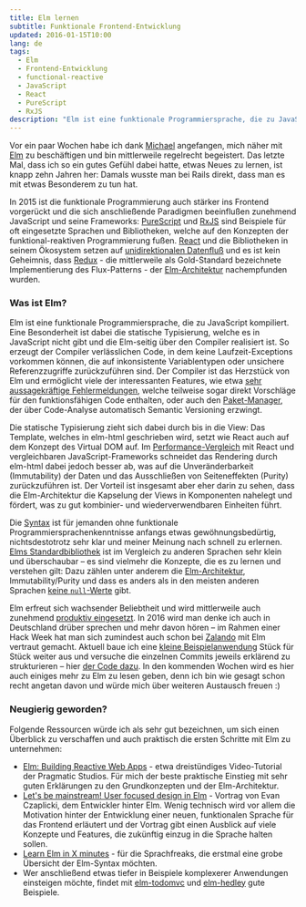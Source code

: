 ```yaml
---
title: Elm lernen
subtitle: Funktionale Frontend-Entwicklung
updated: 2016-01-15T10:00
lang: de
tags:
  - Elm
  - Frontend-Entwicklung
  - functional-reactive
  - JavaScript
  - React
  - PureScript
  - RxJS
description: "Elm ist eine funktionale Programmiersprache, die zu JavaScript kompiliert. Eine Besonderheit ist dabei die statische Typisierung, welche es in JavaScript nicht gibt und die Elm-seitig über den Compiler realisiert ist."
---
```

Vor ein paar Wochen habe ich dank [Michael](https://twitter.com/naltatis) angefangen, mich näher mit [Elm](http://elm-lang.org) zu beschäftigen und bin mittlerweile regelrecht begeistert. Das letzte Mal, dass ich so ein gutes Gefühl dabei hatte, etwas Neues zu lernen, ist knapp zehn Jahren her: Damals wusste man bei Rails direkt, dass man es mit etwas Besonderem zu tun hat.

<!-- more -->

In 2015 ist die funktionale Programmierung auch stärker ins Frontend vorgerückt und die sich anschließende Paradigmen beeinflußen zunehmend JavaScript und seine Frameworks: [PureScript](http://www.purescript.org/) und [RxJS](https://github.com/ReactiveX/RxJS) sind Beispiele für oft eingesetzte Sprachen und Bibliotheken, welche auf den Konzepten der funktional-reaktiven Programmierung fußen. [React](https://facebook.github.io/react/) und die Bibliotheken in seinem Ökosystem setzen auf [unidirektionalen Datenfluß](http://staltz.com/unidirectional-user-interface-architectures.html) und es ist kein Geheimnis, dass [Redux](http://redux.js.org/) - die mittlerweile als Gold-Standard bezeichnete Implementierung des Flux-Patterns - der [Elm-Architektur](https://gist.github.com/evancz/2b2ba366cae1887fe621) nachempfunden wurden.

### Was ist Elm?

Elm ist eine funktionale Programmiersprache, die zu JavaScript kompiliert. Eine Besonderheit ist dabei die statische Typisierung, welche es in JavaScript nicht gibt und die Elm-seitig über den Compiler realisiert ist. So erzeugt der Compiler verlässlichen Code, in dem keine Laufzeit-Exceptions vorkommen können, die auf inkonsistente Variablentypen oder unsichere Referenzzugriffe zurückzuführen sind. Der Compiler ist das Herzstück von Elm und ermöglicht viele der interessanten Features, wie etwa [sehr aussagekräftige Fehlermeldungen](http://elm-lang.org/blog/compiler-errors-for-humans), welche teilweise sogar direkt Vorschläge für den funktionsfähigen Code enthalten, oder auch den [Paket-Manager](http://elm-lang.org/blog/announce/package-manager), der über Code-Analyse automatisch Semantic Versioning erzwingt.

Die statische Typisierung zieht sich dabei durch bis in die View: Das Template, welches in elm-html geschrieben wird, setzt wie React auch auf dem Konzept des Virtual DOM auf. Im [Performance-Vergleich](http://elm-lang.org/blog/blazing-fast-html) mit React und vergleichbaren JavaScript-Frameworks schneidet das Rendering durch elm-html dabei jedoch besser ab, was auf die Unveränderbarkeit (Immutability) der Daten und das Ausschließen von Seiteneffekten (Purity) zurückzuführen ist. Der Vorteil ist insgesamt aber eher darin zu sehen, dass die Elm-Architektur die Kapselung der Views in Komponenten nahelegt und fördert, was zu gut kombinier- und wiederverwendbaren Einheiten führt.

Die [Syntax](http://elm-lang.org/docs/syntax) ist für jemanden ohne funktionale Programmiersprachenkenntnisse anfangs etwas gewöhnungsbedürtig, nichtsdestotrotz sehr klar und meiner Meinung nach schnell zu erlernen. [Elms Standardbibliothek](http://package.elm-lang.org/packages/elm-lang/core/3.0.0) ist im Vergleich zu anderen Sprachen sehr klein und überschaubar – es sind vielmehr die Konzepte, die es zu lernen und verstehen gilt: Dazu zählen unter anderem die [Elm-Architektur](), Immutability/Purity und dass es anders als in den meisten anderen Sprachen [keine `null`-Werte](http://elm-lang.org/guide/model-the-problem#banishing-null) gibt.

Elm erfreut sich wachsender Beliebtheit und wird mittlerweile auch zunehmend [produktiv eingesetzt](https://www.youtube.com/watch?v=W9HDueiaIJ4). In 2016 wird man denke ich auch in Deutschland drüber sprechen und mehr davon hören – im Rahmen einer Hack Week hat man sich zumindest auch schon bei [Zalando](https://tech.zalando.com/blog/using-elm-to-create-a-fun-game-in-just-five-days/) mit Elm vertraut gemacht. Aktuell baue ich eine [kleine Beispielanwendung](https://dennisreimann.github.io/elm-bike-configurator/) Stück für Stück weiter aus und versuche die einzelnen Commits jeweils erklärend zu strukturieren – hier [der Code dazu](https://github.com/dennisreimann/elm-bike-configurator). In den kommenden Wochen wird es hier auch einiges mehr zu Elm zu lesen geben, denn ich bin wie gesagt schon recht angetan davon und würde mich über weiteren Austausch freuen :)

### Neugierig geworden?

Folgende Ressourcen würde ich als sehr gut bezeichnen, um sich einen Überblick zu verschaffen und auch praktisch die ersten Schritte mit Elm zu unternehmen:

* [Elm: Building Reactive Web Apps](https://pragmaticstudio.com/elm) - etwa dreistündiges Video-Tutorial der Pragmatic Studios. Für mich der beste praktische Einstieg mit sehr guten Erklärungen zu den Grundkonzepten und der Elm-Architektur.
* [Let's be mainstream! User focused design in Elm](https://www.youtube.com/watch?v=oYk8CKH7OhE) - Vortrag von Evan Czaplicki, dem Entwickler hinter Elm. Wenig technisch wird vor allem die Motivation hinter der Entwicklung einer neuen, funktionalen Sprache für das Frontend erläutert und der Vortrag gibt einen Ausblick auf viele Konzepte und Features, die zukünftig einzug in die Sprache halten sollen.
* [Learn Elm in X minutes](https://learnxinyminutes.com/docs/elm/) - für die Sprachfreaks, die erstmal eine grobe Übersicht der Elm-Syntax möchten.
* Wer anschließend etwas tiefer in Beispiele komplexerer Anwendungen einsteigen möchte, findet mit [elm-todomvc](https://github.com/evancz/elm-todomvc) und [elm-hedley](https://github.com/Gizra/elm-hedley) gute Beispiele.
